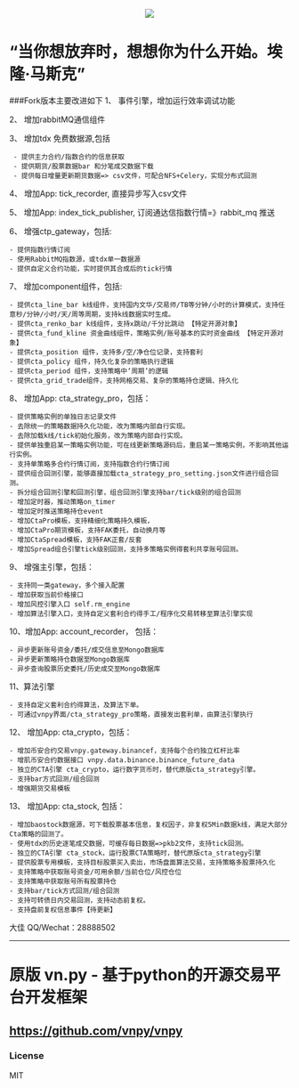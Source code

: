 <p align="center">
  <img src ="https://github.com/msincenselee/vnpy/blob/master/huafu_on_premise.jpg"/>
</p>


# “当你想放弃时，想想你为什么开始。埃隆·马斯克”

###Fork版本主要改进如下
1、 事件引擎，增加运行效率调试功能

2、 增加rabbitMQ通信组件

3、 增加tdx 免费数据源,包括

    
     - 提供主力合约/指数合约的信息获取
     - 提供期货/股票数据bar 和分笔成交数据下载
     - 提供每日增量更新期货数据=> csv文件，可配合NFS+Celery，实现分布式回测
     
4、 增加App: tick_recorder, 直接异步写入csv文件

5、 增加App: index_tick_publisher, 订阅通达信指数行情=》rabbit_mq 推送

6、 增强ctp_gateway，包括:

    
    - 提供指数行情订阅
    - 使用RabbitMQ指数源，或tdx单一数据源    
    - 提供自定义合约功能，实时提供其合成后的tick行情

7、 增加component组件，包括:


    - 提供cta_line_bar k线组件，支持国内文华/交易师/TB等分钟/小时的计算模式，支持任意秒/分钟/小时/天/周等周期，支持k线数据实时生成。
    - 提供cta_renko_bar k线组件，支持x跳动/千分比跳动 【特定开源对象】
    - 提供cta_fund_kline 资金曲线组件，策略实例/账号基本的实时资金曲线 【特定开源对象】
    - 提供cta_position 组件，支持多/空/净仓位记录，支持套利
    - 提供cta_policy 组件，持久化复杂的策略执行逻辑
    - 提供cta_period 组件，支持策略中‘周期’的逻辑
    - 提供cta_grid_trade组件，支持网格交易、复杂的策略持仓逻辑、持久化 

8、 增加App: cta_strategy_pro，包括：

  
    - 提供策略实例的单独日志记录文件
    - 去除统一的策略数据持久化功能，改为策略内部自行实现。
    - 去除加载k线/tick初始化服务，改为策略内部自行实现。
    - 提供单独重启某一策略实例功能，可在线更新策略源码后，重启某一策略实例，不影响其他运行实例。
    - 支持单策略多合约行情订阅，支持指数合约行情订阅
    - 提供组合回测引擎，能够直接加载cta_strategy_pro_setting.json文件进行组合回测。
    - 拆分组合回测引擎和回测引擎，组合回测引擎支持bar/tick级别的组合回测
    - 增加定时器，推动策略on_timer
    - 增加定时推送策略持仓event
    - 增加CtaPro模板，支持精细化策略持久模板，
    - 增加CtaPro期货模板，支持FAK委托，自动换月等
    - 增加CtaSpread模板，支持FAK正套/反套
    - 增加Spread组合引擎tick级别回测，支持多策略实例得套利共享账号回测。
    
9、  增强主引擎，包括：

    - 支持同一类gateway，多个接入配置
    - 增加获取当前价格接口
    - 增加风控引擎入口 self.rm_engine
    - 增加算法引擎入口，支持自定义套利合约得手工/程序化交易转移至算法引擎实现
    
10、增加App: account_recorder， 包括：
    
    - 异步更新账号资金/委托/成交信息至Mongo数据库
    - 异步更新策略持仓数据至Mongo数据库
    - 异步查询股票历史委托/历史成交至Mongo数据库 

11、算法引擎


    - 支持自定义套利合约得算法，及算法下单。
    - 可通过vnpy界面/cta_strategy_pro策略，直接发出套利单，由算法引擎执行
    
12、 增加App: cta_crypto，包括：
    
    - 增加币安合约交易vnpy.gateway.binancef，支持每个合约独立杠杆比率
    - 增肌币安合约数据接口 vnpy.data.binance.binance_future_data
    - 独立的CTA引擎 cta_crypto，运行数字货币时，替代原版cta_strategy引擎。
    - 支持bar方式回测/组合回测
    - 增强期货交易模板
  
13、 增加App: cta_stock, 包括：
    
    - 增加baostock数据源，可下载股票基本信息，复权因子，非复权5Min数据k线，满足大部分Cta策略的回测了。
    - 使用tdx的历史逐笔成交数据，可缓存每日数据=>pkb2文件，支持tick回测。
    - 独立的CTA引擎 cta_stock，运行股票CTA策略时，替代原版cta_strategy引擎
    - 提供股票专用模板，支持目标股票买入卖出，市场盘面算法交易，支持策略多股票持久化
    - 支持策略中获取账号资金/可用余额/当前仓位/风控仓位
    - 支持策略中获取账号所有股票持仓
    - 支持bar/tick方式回测/组合回测
    - 支持可转债日内交易回测，支持动态前复权。
    - 支持盘前复权信息事件【待更新】
    
    
    
大佳
QQ/Wechat：28888502


--------------------------------------------------------------------------------------------
#  原版 vn.py - 基于python的开源交易平台开发框架
https://github.com/vnpy/vnpy
--------------------------------------------------------------------------------------------
### License
MIT
